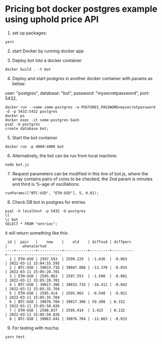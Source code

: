 # Pricing bot docker postgres example using uphold price API

1. set up packages:

```
yarn

```

2. start Docker by running docker app

3. Deploy bot into a docker container

```
docker build . -t bot
```

4. Deploy and start postgres in another docker container with params as below:

user: "postgres",
database: "bot",
password: "mysecretpassword",
port: 5432,

```
docker run --name some-postgres -e POSTGRES_PASSWORD=mysecretpassword -d -p 5432:5432 postgres
docker ps
docker exec -it some-postgres bash
psql -U postgres
create database bot;
```

5. Start the bot container

```
docker run -p 4000:4000 bot
```

6. Alternatively, the bot can be run from local machine:

```
node bot.js
```

7. Request parameters can be modified in this line of bot.js, where the array contains pairs of coins to be checked, the 2nd param is minutes and third is %-age of oscillations:

```
runParams(["BTC-USD", "ETH-USD"], 5, 0.01);
```

8. Check DB bot in postgres for entries

```
psql -h localhost -p 5432 -U postgres
\l
\c bot
SELECT * FROM "entries";
```

it will return something like this:

```
 id |  pair   |    new    |    old    | diffusd | diffperc
|       whenalerted
----+---------+-----------+-----------+---------+----------
+-------------------------
  1 | ETH-USD | 2597.593  | 2599.229  | -1.636  | -0.063
| 2022-03-11 15:04:55.595
  2 | BTC-USD | 39033.716 | 39047.086 | -13.370 | -0.034
| 2022-03-11 15:05:20.701
  3 | ETH-USD | 2595.963  | 2597.553  | -1.590  | -0.061
| 2022-03-11 15:05:20.701
  4 | BTC-USD | 39017.306 | 39033.716 | -16.411 | -0.042
| 2022-03-11 15:05:35.769
  5 | ETH-USD | 2595.414  | 2595.963  | -0.548  | -0.021
| 2022-03-11 15:05:35.769
  6 | BTC-USD | 39076.704 | 39017.306 | 59.398  | 0.152
| 2022-03-11 15:05:50.826
  7 | ETH-USD | 2598.837  | 2595.414  | 3.423   | 0.132
| 2022-03-11 15:05:50.826
  8 | BTC-USD | 39063.841 | 39076.704 | -12.863 | -0.033
```

9. For testing with mocha:

```
yarn test

```
